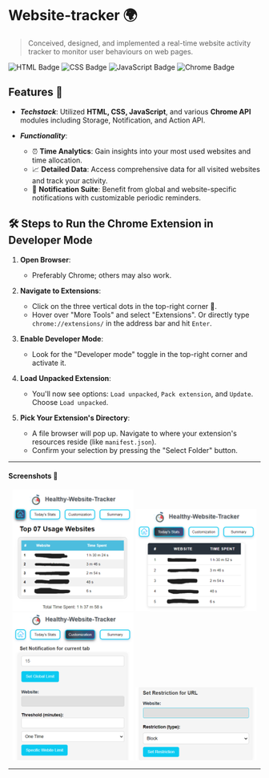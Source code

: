 # Website-tracker 🌍

> Conceived, designed, and implemented a real-time website activity tracker to monitor user behaviours on web pages.

![HTML Badge](https://img.shields.io/badge/-HTML5-E34F26?style=flat&logo=html5&logoColor=white)
![CSS Badge](https://img.shields.io/badge/-CSS3-1572B6?style=flat&logo=css3&logoColor=white)
![JavaScript Badge](https://img.shields.io/badge/-JavaScript-black?style=flat&logo=javascript)
![Chrome Badge](https://img.shields.io/badge/-Chrome-4285F4?style=flat&logo=google-chrome&logoColor=white)

## Features 🚀

- ***Techstack***: Utilized **HTML, CSS, JavaScript**, and various **Chrome API** modules including Storage, Notification, and Action API.
  
- ***Functionality***:
  - ⏰ **Time Analytics**: Gain insights into your most used websites and time allocation.
  - 📈 **Detailed Data**: Access comprehensive data for all visited websites and track your activity.
  - 🔔 **Notification Suite**: Benefit from global and website-specific notifications with customizable periodic reminders.

## 🛠️ Steps to Run the Chrome Extension in Developer Mode

1. **Open Browser**: 
   - Preferably Chrome; others may also work.
  
2. **Navigate to Extensions**: 
   - Click on the three vertical dots in the top-right corner 📍.
   - Hover over "More Tools" and select "Extensions". Or directly type `chrome://extensions/` in the address bar and hit `Enter`.
   
3. **Enable Developer Mode**: 
   - Look for the "Developer mode" toggle in the top-right corner and activate it.
   
4. **Load Unpacked Extension**: 
   - You'll now see options: `Load unpacked`, `Pack extension`, and `Update`. Choose `Load unpacked`.
   
5. **Pick Your Extension's Directory**: 
   - A file browser will pop up. Navigate to where your extension's resources reside (like `manifest.json`).
   - Confirm your selection by pressing the "Select Folder" button.

---

#### Screenshots 📸

<p align="center">
  <img src="images/Home.png" alt="Home Image" width="48%">
  <img src="images/detailed_stats.png" alt="Detailed Stats Image" width="48%">
  <img src="images/notification.png" alt="Notification Image" width="48%">
  <img src="images/restriction.png" alt="Restriction Image" width="48%">
</p>

---

